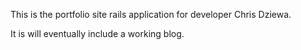 This is the portfolio site rails application for developer Chris Dziewa.

It is will eventually include a working blog.